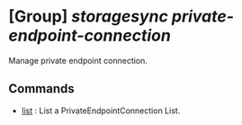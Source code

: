 # [Group] _storagesync private-endpoint-connection_

Manage private endpoint connection.

## Commands

- [list](/Commands/storagesync/private-endpoint-connection/_list.md)
: List a PrivateEndpointConnection List.
